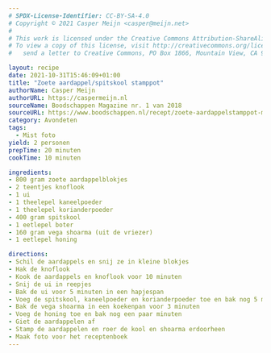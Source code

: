 ```yaml
---
# SPDX-License-Identifier: CC-BY-SA-4.0
# Copyright © 2021 Casper Meijn <casper@meijn.net>
# 
# This work is licensed under the Creative Commons Attribution-ShareAlike 4.0 International License. 
# To view a copy of this license, visit http://creativecommons.org/licenses/by-sa/4.0/ or 
#   send a letter to Creative Commons, PO Box 1866, Mountain View, CA 94042, USA.

layout: recipe
date: 2021-10-31T15:46:09+01:00
title: "Zoete aardappel/spitskool stamppot"
authorName: Casper Meijn
authorURL: https://caspermeijn.nl
sourceName: Boodschappen Magazine nr. 1 van 2018
sourceURL: https://www.boodschappen.nl/recept/zoete-aardappelstamppot-met-spitskool-en-shoarma/
category: Avondeten
tags:
  - Mist foto
yield: 2 personen
prepTime: 20 minuten
cookTime: 10 minuten 

ingredients:
- 800 gram zoete aardappelblokjes
- 2 teentjes knoflook
- 1 ui
- 1 theelepel kaneelpoeder
- 1 theelepel korianderpoeder
- 400 gram spitskool
- 1 eetlepel boter
- 160 gram vega shoarma (uit de vriezer)
- 1 eetlepel honing

directions:
- Schil de aardappels en snij ze in kleine blokjes
- Hak de knoflook
- Kook de aardappels en knoflook voor 10 minuten
- Snij de ui in reepjes
- Bak de ui voor 5 minuten in een hapjespan
- Voeg de spitskool, kaneelpoeder en korianderpoeder toe en bak nog 5 minuten
- Bak de vega shoarma in een koekenpan voor 3 minuten
- Voeg de honing toe en bak nog een paar minuten
- Giet de aardappelen af
- Stamp de aardappelen en roer de kool en shoarma erdoorheen
- Maak foto voor het receptenboek
---
```

